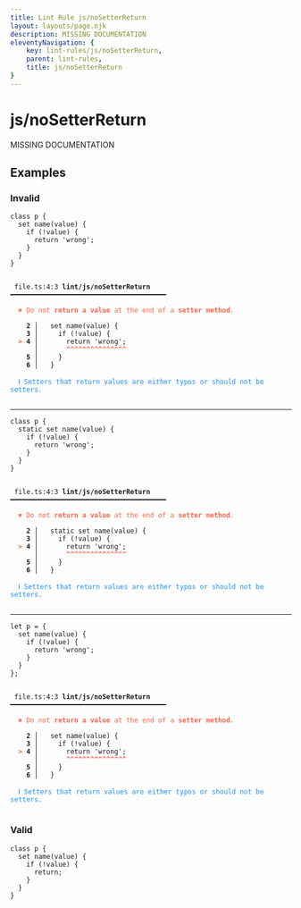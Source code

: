 ```yaml
---
title: Lint Rule js/noSetterReturn
layout: layouts/page.njk
description: MISSING DOCUMENTATION
eleventyNavigation: {
	key: lint-rules/js/noSetterReturn,
	parent: lint-rules,
	title: js/noSetterReturn
}
---
```


# js/noSetterReturn

MISSING DOCUMENTATION

<!-- EVERYTHING BELOW IS AUTOGENERATED. SEE SCRIPTS FOLDER FOR UPDATE SCRIPTS hash(3841da1c3fc7c9eb0629f753641541b1bd9ad81f) -->

## Examples
### Invalid
<pre class="language-text"><code class="language-text"><span class="token keyword">class</span> <span class="token variable">p</span> <span class="token punctuation">{</span>
  <span class="token variable">set</span> <span class="token function">name</span><span class="token punctuation">(</span><span class="token variable">value</span><span class="token punctuation">)</span> <span class="token punctuation">{</span>
    <span class="token keyword">if</span> <span class="token punctuation">(</span><span class="token operator">!</span><span class="token variable">value</span><span class="token punctuation">)</span> <span class="token punctuation">{</span>
      <span class="token keyword">return</span> <span class="token string">&apos;wrong&apos;</span><span class="token punctuation">;</span>
    <span class="token punctuation">}</span>
  <span class="token punctuation">}</span>
<span class="token punctuation">}</span></code></pre>
<pre class="language-text"><code class="language-text">
 <span style="text-decoration-style: dotted;">file.ts:4:3</span> <strong>lint/js/noSetterReturn</strong> ━━━━━━━━━━━━━━━━━━━━━━━━━━━━━━━━━━━━━━━

  <strong><span style="color: Tomato;">✖ </span></strong><span style="color: Tomato;">Do not </span><span style="color: Tomato;"><strong>return a value</strong></span><span style="color: Tomato;"> at the end of a </span><span style="color: Tomato;"><strong>setter method</strong></span><span style="color: Tomato;">.</span>

  <strong>  2</strong><strong> │ </strong>  <span class="token variable">set</span> <span class="token function">name</span><span class="token punctuation">(</span><span class="token variable">value</span><span class="token punctuation">)</span> <span class="token punctuation">{</span>
  <strong>  3</strong><strong> │ </strong>    <span class="token keyword">if</span> <span class="token punctuation">(</span><span class="token operator">!</span><span class="token variable">value</span><span class="token punctuation">)</span> <span class="token punctuation">{</span>
  <strong><span style="color: Tomato;">&gt;</span></strong><strong> 4</strong><strong> │ </strong>      <span class="token keyword">return</span> <span class="token string">&apos;wrong&apos;</span><span class="token punctuation">;</span>
     <strong> │ </strong>      <span style="color: Tomato;"><strong>^</strong></span><span style="color: Tomato;"><strong>^</strong></span><span style="color: Tomato;"><strong>^</strong></span><span style="color: Tomato;"><strong>^</strong></span><span style="color: Tomato;"><strong>^</strong></span><span style="color: Tomato;"><strong>^</strong></span><span style="color: Tomato;"><strong>^</strong></span><span style="color: Tomato;"><strong>^</strong></span><span style="color: Tomato;"><strong>^</strong></span><span style="color: Tomato;"><strong>^</strong></span><span style="color: Tomato;"><strong>^</strong></span><span style="color: Tomato;"><strong>^</strong></span><span style="color: Tomato;"><strong>^</strong></span><span style="color: Tomato;"><strong>^</strong></span><span style="color: Tomato;"><strong>^</strong></span>
  <strong>  5</strong><strong> │ </strong>    <span class="token punctuation">}</span>
  <strong>  6</strong><strong> │ </strong>  <span class="token punctuation">}</span>

  <strong><span style="color: DodgerBlue;">ℹ </span></strong><span style="color: DodgerBlue;">Setters that return values are either typos or should not be setters.</span>

</code></pre>

---------------

<pre class="language-text"><code class="language-text"><span class="token keyword">class</span> <span class="token variable">p</span> <span class="token punctuation">{</span>
  <span class="token variable">static</span> <span class="token variable">set</span> <span class="token function">name</span><span class="token punctuation">(</span><span class="token variable">value</span><span class="token punctuation">)</span> <span class="token punctuation">{</span>
    <span class="token keyword">if</span> <span class="token punctuation">(</span><span class="token operator">!</span><span class="token variable">value</span><span class="token punctuation">)</span> <span class="token punctuation">{</span>
      <span class="token keyword">return</span> <span class="token string">&apos;wrong&apos;</span><span class="token punctuation">;</span>
    <span class="token punctuation">}</span>
  <span class="token punctuation">}</span>
<span class="token punctuation">}</span></code></pre>
<pre class="language-text"><code class="language-text">
 <span style="text-decoration-style: dotted;">file.ts:4:3</span> <strong>lint/js/noSetterReturn</strong> ━━━━━━━━━━━━━━━━━━━━━━━━━━━━━━━━━━━━━━━

  <strong><span style="color: Tomato;">✖ </span></strong><span style="color: Tomato;">Do not </span><span style="color: Tomato;"><strong>return a value</strong></span><span style="color: Tomato;"> at the end of a </span><span style="color: Tomato;"><strong>setter method</strong></span><span style="color: Tomato;">.</span>

  <strong>  2</strong><strong> │ </strong>  <span class="token variable">static</span> <span class="token variable">set</span> <span class="token function">name</span><span class="token punctuation">(</span><span class="token variable">value</span><span class="token punctuation">)</span> <span class="token punctuation">{</span>
  <strong>  3</strong><strong> │ </strong>    <span class="token keyword">if</span> <span class="token punctuation">(</span><span class="token operator">!</span><span class="token variable">value</span><span class="token punctuation">)</span> <span class="token punctuation">{</span>
  <strong><span style="color: Tomato;">&gt;</span></strong><strong> 4</strong><strong> │ </strong>      <span class="token keyword">return</span> <span class="token string">&apos;wrong&apos;</span><span class="token punctuation">;</span>
     <strong> │ </strong>      <span style="color: Tomato;"><strong>^</strong></span><span style="color: Tomato;"><strong>^</strong></span><span style="color: Tomato;"><strong>^</strong></span><span style="color: Tomato;"><strong>^</strong></span><span style="color: Tomato;"><strong>^</strong></span><span style="color: Tomato;"><strong>^</strong></span><span style="color: Tomato;"><strong>^</strong></span><span style="color: Tomato;"><strong>^</strong></span><span style="color: Tomato;"><strong>^</strong></span><span style="color: Tomato;"><strong>^</strong></span><span style="color: Tomato;"><strong>^</strong></span><span style="color: Tomato;"><strong>^</strong></span><span style="color: Tomato;"><strong>^</strong></span><span style="color: Tomato;"><strong>^</strong></span><span style="color: Tomato;"><strong>^</strong></span>
  <strong>  5</strong><strong> │ </strong>    <span class="token punctuation">}</span>
  <strong>  6</strong><strong> │ </strong>  <span class="token punctuation">}</span>

  <strong><span style="color: DodgerBlue;">ℹ </span></strong><span style="color: DodgerBlue;">Setters that return values are either typos or should not be setters.</span>

</code></pre>

---------------

<pre class="language-text"><code class="language-text"><span class="token keyword">let</span> <span class="token variable">p</span> <span class="token operator">=</span> <span class="token punctuation">{</span>
  <span class="token variable">set</span> <span class="token function">name</span><span class="token punctuation">(</span><span class="token variable">value</span><span class="token punctuation">)</span> <span class="token punctuation">{</span>
    <span class="token keyword">if</span> <span class="token punctuation">(</span><span class="token operator">!</span><span class="token variable">value</span><span class="token punctuation">)</span> <span class="token punctuation">{</span>
      <span class="token keyword">return</span> <span class="token string">&apos;wrong&apos;</span><span class="token punctuation">;</span>
    <span class="token punctuation">}</span>
  <span class="token punctuation">}</span>
<span class="token punctuation">}</span><span class="token punctuation">;</span></code></pre>
<pre class="language-text"><code class="language-text">
 <span style="text-decoration-style: dotted;">file.ts:4:3</span> <strong>lint/js/noSetterReturn</strong> ━━━━━━━━━━━━━━━━━━━━━━━━━━━━━━━━━━━━━━━

  <strong><span style="color: Tomato;">✖ </span></strong><span style="color: Tomato;">Do not </span><span style="color: Tomato;"><strong>return a value</strong></span><span style="color: Tomato;"> at the end of a </span><span style="color: Tomato;"><strong>setter method</strong></span><span style="color: Tomato;">.</span>

  <strong>  2</strong><strong> │ </strong>  <span class="token variable">set</span> <span class="token function">name</span><span class="token punctuation">(</span><span class="token variable">value</span><span class="token punctuation">)</span> <span class="token punctuation">{</span>
  <strong>  3</strong><strong> │ </strong>    <span class="token keyword">if</span> <span class="token punctuation">(</span><span class="token operator">!</span><span class="token variable">value</span><span class="token punctuation">)</span> <span class="token punctuation">{</span>
  <strong><span style="color: Tomato;">&gt;</span></strong><strong> 4</strong><strong> │ </strong>      <span class="token keyword">return</span> <span class="token string">&apos;wrong&apos;</span><span class="token punctuation">;</span>
     <strong> │ </strong>      <span style="color: Tomato;"><strong>^</strong></span><span style="color: Tomato;"><strong>^</strong></span><span style="color: Tomato;"><strong>^</strong></span><span style="color: Tomato;"><strong>^</strong></span><span style="color: Tomato;"><strong>^</strong></span><span style="color: Tomato;"><strong>^</strong></span><span style="color: Tomato;"><strong>^</strong></span><span style="color: Tomato;"><strong>^</strong></span><span style="color: Tomato;"><strong>^</strong></span><span style="color: Tomato;"><strong>^</strong></span><span style="color: Tomato;"><strong>^</strong></span><span style="color: Tomato;"><strong>^</strong></span><span style="color: Tomato;"><strong>^</strong></span><span style="color: Tomato;"><strong>^</strong></span><span style="color: Tomato;"><strong>^</strong></span>
  <strong>  5</strong><strong> │ </strong>    <span class="token punctuation">}</span>
  <strong>  6</strong><strong> │ </strong>  <span class="token punctuation">}</span>

  <strong><span style="color: DodgerBlue;">ℹ </span></strong><span style="color: DodgerBlue;">Setters that return values are either typos or should not be setters.</span>

</code></pre>
### Valid
<pre class="language-text"><code class="language-text"><span class="token keyword">class</span> <span class="token variable">p</span> <span class="token punctuation">{</span>
  <span class="token variable">set</span> <span class="token function">name</span><span class="token punctuation">(</span><span class="token variable">value</span><span class="token punctuation">)</span> <span class="token punctuation">{</span>
    <span class="token keyword">if</span> <span class="token punctuation">(</span><span class="token operator">!</span><span class="token variable">value</span><span class="token punctuation">)</span> <span class="token punctuation">{</span>
      <span class="token keyword">return</span><span class="token punctuation">;</span>
    <span class="token punctuation">}</span>
  <span class="token punctuation">}</span>
<span class="token punctuation">}</span></code></pre>
